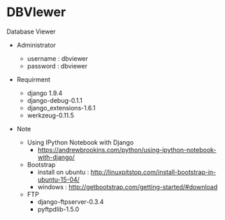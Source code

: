 # DBVIewer
Database Viewer

- Administrator
    - username : dbviewer  
    - password : dbviewer

- Requirment
  - django 1.9.4
  - django-debug-0.1.1
  - django_extensions-1.6.1
  - werkzeug-0.11.5 

- Note
  - Using IPython Notebook with Django
    - https://andrewbrookins.com/python/using-ipython-notebook-with-django/
  - Bootstrap
    - install on ubuntu : http://linuxpitstop.com/install-bootstrap-in-ubuntu-15-04/
    - windows : http://getbootstrap.com/getting-started/#download
  - FTP
    - django-ftpserver-0.3.4
    - pyftpdlib-1.5.0

